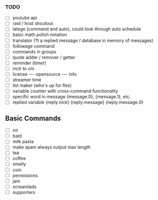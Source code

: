 ### TODO

- [ ] youtube api
- [ ] raid / host shoutout
- [ ] latege (command and auto), could look through auto schedule
- [ ] basic math polish notation
- [ ] translator (?t a replied message / database in memory of messages)
- [ ] followage command
- [ ] commands in groups
- [ ] quote adder / remover / getter
- [ ] reminder (timer)
- [ ] inch to cm
- [ ] license --- opensource --- info
- [ ] streamer time
- [ ] list maker (who's up for flex)
- [ ] variable counter with cross-command functionality
- [ ] specific word in message {message.0}, {message.1}, etc.
- [ ] replied variable {reply.nick} {reply.message} {reply.message.0}

## Basic Commands
- [ ] int
- [ ] bald
- [ ] milk pasta
- [ ] make spam always output max length
- [ ] tea
- [ ] coffee
- [ ] smelly
- [ ] coin
- [ ] permissions
- [ ] jam
- [ ] screamlads
- [ ] supporters
